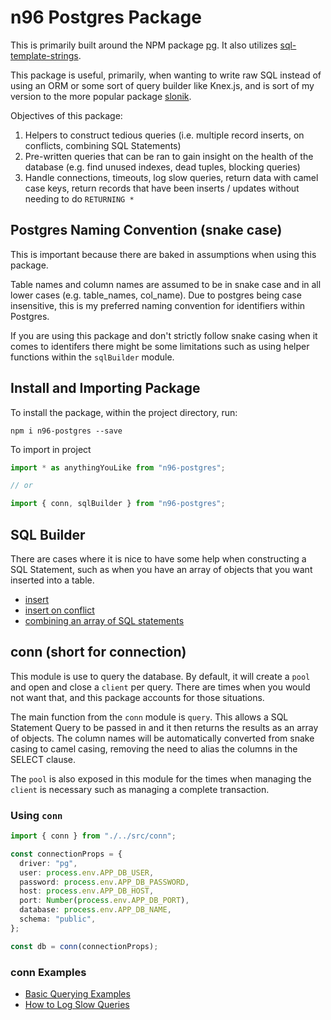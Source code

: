 # n96 Postgres Package

This is primarily built around the NPM package [pg](https://www.npmjs.com/package/pg). It also utilizes [sql-template-strings](https://www.npmjs.com/package/sql-template-strings).

This package is useful, primarily, when wanting to write raw SQL instead of using an ORM or some sort of query builder like Knex.js, and is sort of my version to the more popular package [slonik](https://www.npmjs.com/package/slonik).

Objectives of this package:

1. Helpers to construct tedious queries (i.e. multiple record inserts, on conflicts, combining SQL Statements)
2. Pre-written queries that can be ran to gain insight on the health of the database (e.g. find unused indexes, dead tuples, blocking queries)
3. Handle connections, timeouts, log slow queries, return data with camel case keys, return records that have been inserts / updates without needing to do `RETURNING *`

## Postgres Naming Convention (snake case)

This is important because there are baked in assumptions when using this package.

Table names and column names are assumed to be in snake case and in all lower cases (e.g. table_names, col_name). Due to postgres being case insensitive, this is my preferred naming convention for identifiers within Postgres.

If you are using this package and don't strictly follow snake casing when it comes to identifers there might be some limitations such as using helper functions within the `sqlBuilder` module.

## Install and Importing Package

To install the package, within the project directory, run:

```terminal
npm i n96-postgres --save
```

To import in project

```typescript
import * as anythingYouLike from "n96-postgres";

// or

import { conn, sqlBuilder } from "n96-postgres";
```

## SQL Builder

There are cases where it is nice to have some help when constructing a SQL Statement, such as when you have an array of objects that you want inserted into a table.

- [insert](./docs/sql-builder/insert.md)
- [insert on conflict](./docs/sql-builder/insert-on-conflict.md)
- [combining an array of SQL statements](./docs/sql-builder/combine.md)

## conn (short for connection)

This module is use to query the database. By default, it will create a `pool` and open and close a `client` per query. There are times when you would not want that, and this package accounts for those situations.

The main function from the `conn` module is `query`. This allows a SQL Statement Query to be passed in and it then returns the results as an array of objects. The column names will be automatically converted from snake casing to camel casing, removing the need to alias the columns in the SELECT clause.

The `pool` is also exposed in this module for the times when managing the `client` is necessary such as managing a complete transaction.

### Using `conn`

```TypeScript
import { conn } from "./../src/conn";

const connectionProps = {
  driver: "pg",
  user: process.env.APP_DB_USER,
  password: process.env.APP_DB_PASSWORD,
  host: process.env.APP_DB_HOST,
  port: Number(process.env.APP_DB_PORT),
  database: process.env.APP_DB_NAME,
  schema: "public",
};

const db = conn(connectionProps);
```

### conn Examples

- [Basic Querying Examples](./docs/conn/basic-querying-examples.md)
- [How to Log Slow Queries](./docs/conn/how-to-log-slow-queries.md)
